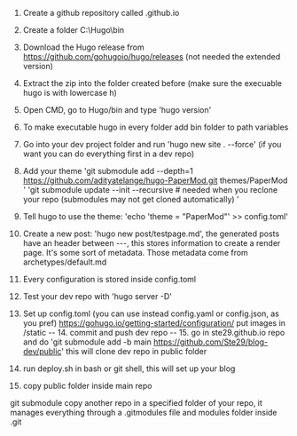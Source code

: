 1. Create a github repository called <github-username>.github.io
2. Create a folder C:\Hugo\bin
3. Download the Hugo release from https://github.com/gohugoio/hugo/releases (not needed the extended version)
4. Extract the zip into the folder created before (make sure the execuable hugo is with lowercase h)
5. Open CMD, go to Hugo/bin and type 'hugo version'
6. To make executable hugo in every folder add bin folder to path variables
7. Go into your dev project folder and run 'hugo new site . --force' (if you want you can do everything first in a
dev repo)
8. Add your theme 'git submodule add --depth=1 https://github.com/adityatelange/hugo-PaperMod.git themes/PaperMod
' 'git submodule update --init --recursive # needed when you reclone your repo (submodules may not get cloned automatically)
'
9. Tell hugo to use the theme: 'echo 'theme = "PaperMod"' >> config.toml'
10. Create a new post: 'hugo new post/testpage.md', the generated posts have an header between ---, this stores information to create a render
page. It's some sort of metadata. Those metadata come from archetypes/default.md
11. Every configuration is stored inside config.toml
12. Test your dev repo with 'hugo server -D'
13. Set up config.toml (you can use instead config.yaml or config.json, as you pref) https://gohugo.io/getting-started/configuration/
put images in /static
-- 14. commit and push dev repo
-- 15. go in ste29.github.io repo and do 'git submodule add -b main https://github.com/Ste29/blog-dev/public' this will clone dev repo in
public folder

14. run deploy.sh in bash or git shell, this will set up your blog
15. copy public folder inside main repo


git submodule copy another repo in a specified folder of your repo, it manages everything through a .gitmodules file and 
modules folder inside .git